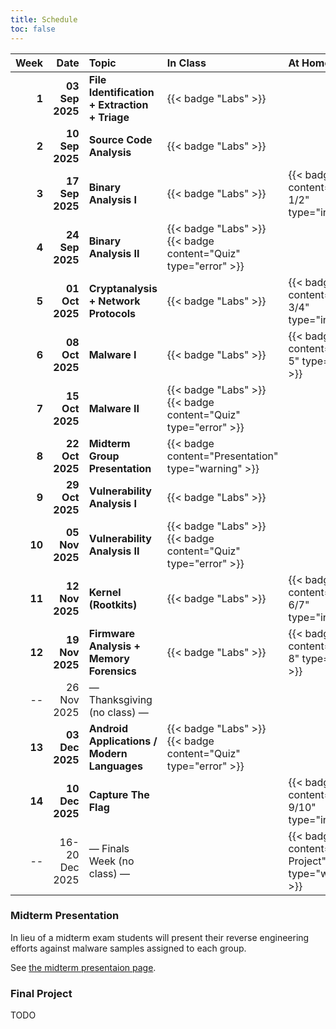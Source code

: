 ```yaml
---
title: Schedule
toc: false
---
```


|   Week |            Date | Topic                                           | In Class                                                       | At Home                                              |
| -----: | --------------: | :---------------------------------------------- | :------------------------------------------------------------- | :--------------------------------------------------- |
|  **1** | **03 Sep 2025** | **File Identification \+ Extraction \+ Triage** | {{< badge "Labs" >}}                                           |                                                      |
|  **2** | **10 Sep 2025** | **Source Code Analysis**                        | {{< badge "Labs" >}}                                           |                                                      |
|  **3** | **17 Sep 2025** | **Binary Analysis I**                           | {{< badge "Labs" >}}                                           | {{< badge content="HW 1/2" type="info" >}}           |
|  **4** | **24 Sep 2025** | **Binary Analysis II**                          | {{< badge "Labs" >}} {{< badge content="Quiz" type="error" >}} |                                                      |
|  **5** | **01 Oct 2025** | **Cryptanalysis + Network Protocols**           | {{< badge "Labs" >}}                                           | {{< badge content="HW 3/4" type="info" >}}           |
|  **6** | **08 Oct 2025** | **Malware I**                                   | {{< badge "Labs" >}}                                           | {{< badge content="HW 5" type="info" >}}             |
|  **7** | **15 Oct 2025** | **Malware II**                                  | {{< badge "Labs" >}} {{< badge content="Quiz" type="error" >}} |                                                      |
|  **8** | **22 Oct 2025** | **Midterm Group Presentation**                  | {{< badge content="Presentation" type="warning" >}}            |                                                      |
|  **9** | **29 Oct 2025** | **Vulnerability Analysis I**                    | {{< badge "Labs" >}}                                           |                                                      |
| **10** | **05 Nov 2025** | **Vulnerability Analysis II**                   | {{< badge "Labs" >}} {{< badge content="Quiz" type="error" >}} |                                                      |
| **11** | **12 Nov 2025** | **Kernel (Rootkits)**                           | {{< badge "Labs" >}}                                           | {{< badge content="HW 6/7" type="info" >}}           |
| **12** | **19 Nov 2025** | **Firmware Analysis + Memory Forensics**        | {{< badge "Labs" >}}                                           | {{< badge content="HW 8" type="info" >}}             |
|     -- |     26 Nov 2025 | — Thanksgiving (no class) —                     |                                                                |                                                      |
| **13** | **03 Dec 2025** | **Android Applications / Modern Languages**     | {{< badge "Labs" >}} {{< badge content="Quiz" type="error" >}} |                                                      |
| **14** | **10 Dec 2025** | **Capture The Flag**                            |                                                                | {{< badge content="HW 9/10" type="info" >}}          |
|     -- |  16-20 Dec 2025 | — Finals Week (no class) —                      |                                                                | {{< badge content="Final Project" type="warning" >}} |

### Midterm Presentation

In lieu of a midterm exam students will present their reverse engineering
efforts against malware samples assigned to each group.

See [the midterm presentaion page](/schedule/week-07/midterm/).

### Final Project

TODO

